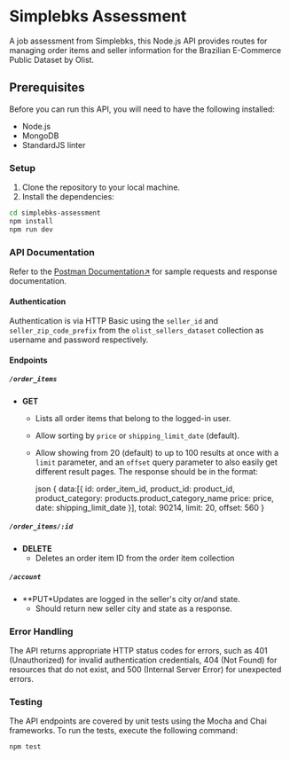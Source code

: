 # Simplebks Assessment

A job assessment from Simplebks, this Node.js API provides routes for managing order items and seller information for the Brazilian E-Commerce Public Dataset by Olist.

## Prerequisites

Before you can run this API, you will need to have the following installed:

* Node.js
* MongoDB
* StandardJS linter

### Setup

1. Clone the repository to your local machine.
2. Install the dependencies:

```bash
cd simplebks-assessment
npm install
npm run dev
```

### API Documentation

Refer to the [Postman Documentation↗](https://documenter.getpostman.com/view/25333551/2s9YeD8DN9) for sample requests and response documentation.

#### Authentication

Authentication is via HTTP Basic using the `seller_id` and `seller_zip_code_prefix` from the `olist_sellers_dataset` collection as username and password respectively.

#### Endpoints

##### `/order_items`

* **GET**
  * Lists all order items that belong to the logged-in user.
  * Allow sorting by `price` or `shipping_limit_date` (default).
  * Allow showing from 20 (default) to up to 100 results at once with a `limit` parameter, and an `offset` query parameter to also easily get different result pages. The response should be in the format:

    json
    {
     data:[{
      id: order_item_id,
      product_id: product_id,
      product_category: products.product_category_name
      price: price,
      date: shipping_limit_date
     }],
     total: 90214,
     limit: 20,
     offset: 560
    }

##### `/order_items/:id`

* **DELETE**
  * Deletes an order item ID from the order item collection

##### `/account`

* **PUT*Updates are logged in the seller's city or/and state.
  * Should return new seller city and state as a response.

### Error Handling

The API returns appropriate HTTP status codes for errors, such as 401 (Unauthorized) for invalid authentication credentials, 404 (Not Found) for resources that do not exist, and 500 (Internal Server Error) for unexpected errors.

### Testing

The API endpoints are covered by unit tests using the Mocha and Chai frameworks. To run the tests, execute the following command:

```bash
npm test
```
